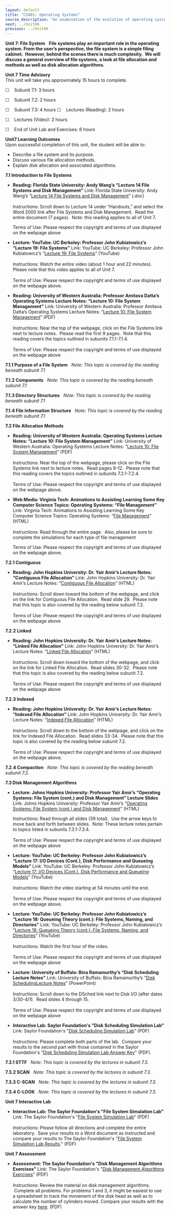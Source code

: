 ```yaml
---
layout: default
title: "CS401: Operating Systems"
course_description: "An examination of the evolution of operating systems and design, focusing on hardware/software evolution leading to contemporary operating systems, basic operating systems concepts, methods of operating systems design and construction, algorithms for CPU scheduling, memory and general resource allocation, and process coordination and management."
next: ../Unit08
previous: ../Unit06
---
```

**Unit 7: File System** <span id="7"></span> 
**File systems play an important role in the operating system. From the
user’s perspective, the file system is a simple filing cabinet. 
However, behind the scenes there is much complexity.  We will discuss a
general overview of file systems, a look at file allocation and methods
as well as disk allocation algorithms.**

**Unit 7 Time Advisory**  
This unit will take you approximately 15 hours to complete.  
  
 <span dir="LTR">☐    Subunit 7.1: 3 hours</span>  
  
 <span dir="LTR">☐    Subunit 7.2: 2 hours</span>  
  
 <span dir="LTR">☐    Subunit 7.3: 4 hours</span>
<span dir="LTR">☐    Lectures (Reading): 2 hours</span>  
  
 <span dir="LTR">☐    Lectures (Video): 2 hours</span>

☐    End of Unit Lab and Exercises: 6 hours

**Unit7 Learning Outcomes**  
Upon successful completion of this unit, the student will be able to:  
  
-   <span dir="LTR">Describe a file system and its purpose.</span>
-   <span dir="LTR">Discuss various file allocation methods.</span>
-   Explain disk allocation and associated algorithms.

**7.1 Introduction to File Systems** <span id="7.1"></span> 
-   **Reading: Florida State University: Andy Wang’s “Lecture 14 File
    Systems and Disk Management”**
    Link: Florida State University: Andy Wang’s “[Lecture 14 File
    Systems and Disk
    Management](http://www.cs.fsu.edu/~awang/courses/cs111/)” (.doc)  
        
     Instructions: Scroll down to Lecture 14 under “Handouts,” and
    select the Word 2000 link after File Systems and Disk Management. 
    Read the entire document (7 pages).  Note: this reading applies to
    all of Unit 7.  
      
     Terms of Use: Please respect the copyright and terms of use
    displayed on the webpage above

-   **Lecture: YouTube: UC Berkeley: Professor John Kubiatowicz’s
    “Lecture 19: File Systems”**
    Link: YouTube: UC Berkeley: Professor John Kubiatowicz’s “[Lecture
    19: File
    Systems](http://www.youtube.com/watch?v=nJ8v-PZ9bhQ&feature=relmfu)”
    (YouTube)  
        
     Instructions: Watch the entire video (about 1 hour and 22
    minutes).  Please note that this video applies to all of Unit 7.  
        
     Terms of Use: Please respect the copyright and terms of use
    displayed on the webpage above.

-   **Reading: University of Western Australia: Professor Amitava
    Datta’s Operating Systems Lecture Notes: “Lecture 10: File System
    Management”**
    Link: University of Western Australia: Professor Amitava Datta’s
    Operating Systems Lecture Notes: “[Lecture 10: File System
    Management](http://undergraduate.csse.uwa.edu.au/units/CITS2230/resources.html)”
    (PDF)  
        
     Instructions: Near the top of the webpage, click on the File
    Systems link next to lecture notes.  Please read the first 9 pages. 
    Note that this reading covers the topics outlined in subunits
    7.1.1-7.1.4.  
        
     Terms of Use: Please respect the copyright and terms of use
    displayed on the webpage above

**7.1.1 Purpose of a File System** <span id="7.1.1"></span> 
*Note: This topic is covered by the reading beneath subunit 7.1*

**7.1.2 Components** <span id="7.1.2"></span> 
*Note: This topic is covered by the reading beneath subunit 7.1*

**7.1.3 Directory Structures** <span id="7.1.3"></span> 
*Note: This topic is covered by the reading beneath subunit 7.1*

**7.1.4 File Information Structure** <span id="7.1.4"></span> 
*Note: This topic is covered by the reading beneath subunit 7.1*

**7.2 File Allocation Methods** <span id="7.2"></span> 
-   **Reading: University of Western Australia: Operating Systems
    Lecture Notes: “Lecture 10: File System Management”**
    Link: University of Western Australia: Operating Systems Lecture
    Notes: “[Lecture 10: File System
    Management](http://undergraduate.csse.uwa.edu.au/units/CITS2230/resources.html)”
    (PDF)  
        
     Instructions: Near the top of the webpage, please click on the File
    Systems link next to lecture notes.  Read pages 9-12.  Please note
    that this reading covers the topics outlined in subunits
    7.2.1-7.2.4.  
        
     Terms of Use: Please respect the copyright and terms of use
    displayed on the webpage above.

-   **Web Media: Virginia Tech: Animations to Assisting Learning Some
    Key Computer Science Topics: Operating Systems: “File Management”**
    Link: Virginia Tech: Animations to Assisting Learning Some Key
    Computer Science Topics: Operating Systems: “[File
    Management](http://courses.cs.vt.edu/~csonline/OS/Lessons/FileManagement/index.html)”
    (HTML)  
        
     Instructions: Read through the entire page.  Also, please be sure
    to complete the simulations for each type of file management  
      
     Terms of Use: Please respect the copyright and terms of use
    displayed on the webpage above.

**7.2.1 Contiguous** <span id="7.2.1"></span> 
-   **Reading: John Hopkins University: Dr. Yair Amir’s Lecture Notes:
    “Contiguous File Allocation”**
    Link: John Hopkins University: Dr. Yair Amir’s Lecture Notes:
    “[Contiguous File
    Allocation](http://www.cs.jhu.edu/~yairamir/cs418/os7/index.htm)”
    (HTML)  
        
     Instructions: Scroll down toward the bottom of the webpage, and
    click on the link for Contiguous File Allocation.  Read slide 29. 
    Please note that this topic is also covered by the reading below
    subunit 7.2.  
        
     Terms of Use: Please respect the copyright and terms of use
    displayed on the webpage above

**7.2.2 Linked** <span id="7.2.2"></span> 
-   **Reading: John Hopkins University: Dr. Yair Amir’s Lecture Notes:
    “Linked File Allocation”**
    Link: John Hopkins University: Dr. Yair Amir’s Lecture Notes:
    “[Linked File
    Allocation](http://www.cs.jhu.edu/~yairamir/cs418/os7/index.htm)”
    (HTML)  
        
     Instructions: Scroll down toward the bottom of the webpage, and
    click on the link for Linked File Allocation.  Read slides 30-32. 
    Please note that this topic is also covered by the reading below
    subunit 7.2.  
        
     Terms of Use: Please respect the copyright and terms of use
    displayed on the webpage above

**7.2.3 Indexed** <span id="7.2.3"></span> 
-   **Reading: John Hopkins University: Dr. Yair Amir’s Lecture Notes:
    “Indexed File Allocation”**
    Link: John Hopkins University: Dr. Yair Amir’s Lecture Notes:
    “[Indexed File
    Allocation](http://www.cs.jhu.edu/~yairamir/cs418/os7/index.htm)”
    (HTML)  
        
     Instructions: Scroll down to the bottom of the webpage, and click
    on the link for Indexed File Allocation.  Read slides 33-34.  Please
    note that this topic is also covered by the reading below subunit
    7.2.  
        
     Terms of Use: Please respect the copyright and terms of use
    displayed on the webpage above.

**7.2.4 Compaction** <span id="7.2.4"></span> 
*Note: This topic is covered by the reading beneath subunit 7.2.*

**7.3 Disk Management Algorithms** <span id="7.3"></span> 
-   **Lecture: Johns Hopkins University: Professor Yair Amir’s
    “Operating Systems: File System (cont.) and Disk Management” Lecture
    Slides**
    Link: Johns Hopkins University: Professor Yair Amir’s “[Operating
    Systems: File System (cont.) and Disk
    Management](http://www.cs.jhu.edu/~yairamir/cs418/os8/sld001.htm)”
    (HTML)  
      
     Instructions: Read through all slides (39 total).  Use the arrow
    keys to move back and forth between slides.  Note: These lecture
    notes pertain to topics listed in subunits 7.3.1-7.3.4.  
        
     Terms of Use: Please respect the copyright and terms of use
    displayed on the webpage above

-   **Lecture: YouTube: UC Berkeley: Professor John Kubiatowicz’s
    “Lecture 17: I/O Devices (Cont.), Disk Performance and Queueing
    Models”**
    Link: YouTube: UC Berkeley: Professor John Kubiatowicz’s “[Lecture
    17: I/O Devices (Cont.), Disk Performance and Queueing
    Models](http://www.youtube.com/watch?v=G7pnLVKktIo)” (YouTube)  
        
     Instructions: Watch the video starting at 54 minutes until the
    end.  
        
     Terms of Use: Please respect the copyright and terms of use
    displayed on the webpage above.

-   **Lecture: YouTube: UC Berkeley: Professor John Kubiatowicz’s
    “Lecture 18: Queueing Theory (cont.): File Systems, Naming, and
    Directories"**
    Link: YouTube: UC Berkeley: Professor John Kubiatowicz’s “[Lecture
    18: Queueing Theory (cont.): File Systems, Naming, and
    Directories](http://www.youtube.com/watch?v=Q12Ms_z5APc&feature=relmfu)”
    (YouTube)  
        
     Instructions: Watch the first hour of the video.  
        
     Terms of Use: Please respect the copyright and terms of use
    displayed on the webpage above

-   **Lecture: University of Buffalo: Bina Ramamurthy’s “Disk Scheduling
    Lecture Notes”**
    Link: University of Buffalo: Bina Ramamurthy’s “[Disk
    Scheduling](http://www.cse.buffalo.edu/~bina/cse421/spring2011/)[Lecture
    Notes](http://www.cse.buffalo.edu/~bina/cse421/spring2011/)”
    (PowerPoint)  
        
     Instructions: Scroll down to the DSched link next to Disk I/O
    (after dates 3/30-4/1).  Read slides 4 through 15.  
        
     Terms of Use: Please respect the copyright and terms of use
    displayed on the webpage above

-   **Interactive Lab: Saylor Foundation's "Disk Scheduling Simulation
    Lab"**
    Link: Saylor Foundation's "[Disk Scheduling Simulation
    Lab](http://www.saylor.org/site/wp-content/uploads/2011/12/CS401-Disk-Scheduling-Algorithms-Simulation-Lab-FINAL.pdf)"
    (PDF)  
        
     Instructions: Please complete both parts of the lab.  Compare your
    results to the second part with those contained in the Saylor
    Foundation's "[Disk Scheduling Simulation Lab Answer
    Key](http://www.saylor.org/site/wp-content/uploads/2011/12/CS401-Disk-Scheduling-Algorithms-Simulation-Lab-Answer-Key-FINAL.pdf)"
    (PDF).

**7.3.1 STTF** <span id="7.3.1"></span> 
*Note: This topic is covered by the lectures in subunit 7.3.*

**7.3.2 SCAN** <span id="7.3.2"></span> 
*Note: This topic is covered by the lectures in subunit 7.3.*

**7.3.3 C-SCAN** <span id="7.3.3"></span> 
*Note: This topic is covered by the lectures in subunit 7.3.*

**7.3.4 C-LOOK** <span id="7.3.4"></span> 
*Note: This topic is covered by the lectures in subunit 7.3.*

**Unit 7 Interactive Lab** <span id="7.4"></span> 
-   **Interactive Lab: The Saylor Foundation's "File System Simulation
    Lab"**
    Link: The Saylor Foundation's "[File System Simulation
    Lab](http://www.saylor.org/site/wp-content/uploads/2011/12/CS401-File-System-Simulation-Lab-FINAL.pdf)"
    (PDF)  
        
     Instructions: Please follow all directions and complete the entire
    laboratory.  Save your results to a Word document as instructed and
    compare your results to The Saylor Foundation's "[File System
    Simulation Lab
    Results](http://www.saylor.org/site/wp-content/uploads/2011/12/CS401-File-System-Simulation-Lab-Solutions-FINAL1.pdf)."
    (PDF)

**Unit 7 Assessment** <span id="7.5"></span> 
-   **Assessment: The Saylor Foundation's "Disk Management Algorithms
    Exercises"**
    Link: The Saylor Foundation's "[Disk Management Algorithms
    Exercises](http://www.saylor.org/site/wp-content/uploads/2011/12/CS401-Disk-Management-Algorithms-Exercises-FINAL.pdf)"
    (PDF)  
        
     Instructions: Review the material on disk management algorithms.
     Complete all problems. For problems 1 and 3, it might be easiest to
    use a spreadsheet to track the movement of the disk head as well as
    to calculate the number of cylinders moved. Compare your results
    with the answer key
    [here](http://www.saylor.org/site/wp-content/uploads/2011/12/CS401-Disk-Management-Algorithms-Solutions-FINAL.pdf).
    (PDF)


